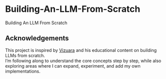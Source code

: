 # Building-An-LLM-From-Scratch
Building An LLM From Scratch

## Acknowledgements

This project is inspired by [Vizuara](https://www.youtube.com/@Vizuara) and his educational content on building LLMs from scratch.  
I’m following along to understand the core concepts step by step, while also exploring areas where I can expand, experiment, and add my own implementations.
